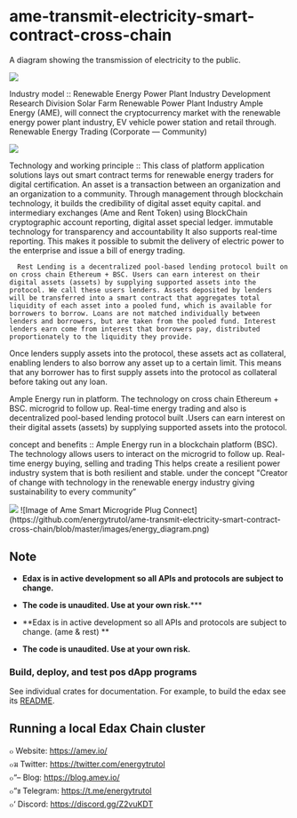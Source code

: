 # ame-transmit-electricity-smart-contract-cross-chain
A diagram showing the transmission of electricity to the public.

<img src="https://github.com/Energytrutol/ame-transmit-electricity-smart-contract-cross-chain/images/logobaner.png" />

Industry model ::
    Renewable Energy Power Plant Industry Development Research Division
Solar Farm Renewable Power Plant Industry  Ample Energy (AME),  will connect the cryptocurrency market with the renewable energy power plant industry, EV vehicle power station and retail through.  Renewable Energy Trading (Corporate — Community)

<img src="https://github.com/energytrutol/ame-transmit-electricity-smart-contract-cross-chain/blob/master/images/energy_diagram.png" />

Technology and working principle ::
       This class of platform application solutions lays out smart contract terms for renewable energy traders for digital certification. An asset is a transaction between an organization and an organization to a community. Through management through blockchain technology, it builds the credibility of digital asset equity capital. and intermediary exchanges (Ame and Rent Token) using BlockChain cryptographic account reporting, digital asset special ledger. immutable technology for transparency and accountability It also supports real-time reporting. This makes it possible to submit the delivery of electric power to the enterprise and issue a bill of energy trading.

      Rest Lending is a decentralized pool-based lending protocol built on on cross chain Ethereum + BSC. Users can earn interest on their digital assets (assets) by supplying supported assets into the protocol. We call these users lenders. Assets deposited by lenders will be transferred into a smart contract that aggregates total liquidity of each asset into a pooled fund, which is available for borrowers to borrow. Loans are not matched individually between lenders and borrowers, but are taken from the pooled fund. Interest lenders earn come from interest that borrowers pay, distributed proportionately to the liquidity they provide.

Once lenders supply assets into the protocol, these assets act as collateral, enabling lenders to also borrow any asset up to a certain limit. This means that any borrower has to first supply assets into the protocol as collateral before taking out any loan.

 Ample Energy run in platform. The technology on cross chain Ethereum + BSC.  microgrid to follow up. Real-time energy trading and also is decentralized pool-based lending protocol built .Users can earn interest on their digital assets (assets) by supplying supported assets into the protocol. 

concept and benefits ::
        Ample Energy run in a blockchain platform (BSC). The technology allows users to interact on the microgrid to follow up. Real-time energy buying, selling and trading This helps create a resilient power industry system that is both resilient and stable. under the concept "Creator of change with technology in the renewable energy industry giving sustainability to every community”

<img src="https://github.com/energytrutol/ame-transmit-electricity-smart-contract-cross-chain/blob/master/images/energy_diagram.png" />
![Image of Ame Smart Microgride Plug Connect](https://github.com/energytrutol/ame-transmit-electricity-smart-contract-cross-chain/blob/master/images/energy_diagram.png)

## Note

* **Edax is in active development so all APIs and protocols are subject to change.**
* **The code is unaudited. Use at your own risk.*****

* **Edax is in active development so all APIs and protocols are subject to change. (ame & rest) **
* **The code is unaudited. Use at your own risk.**

### Build, deploy, and test pos dApp programs

See individual crates for documentation. For example, to build the edax see its [README](https://github.com/energytrutol/edax-dex/3v/masterplan/dex).

## Running a local Edax Chain cluster


๐ Website: https://amev.io/</br>
๐ฆ Twitter: https://twitter.com/energytrutol</br>
๐“– Blog: https://blog.amev.io/</br>
๐“ข Telegram: https://t.me/energytrutol</br>
๐‘ Discord: https://discord.gg/Z2vuKDT
